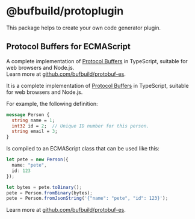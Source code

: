 # @bufbuild/protoplugin

This package helps to create your own code generator plugin.

## Protocol Buffers for ECMAScript

A complete implementation of [Protocol Buffers](https://developers.google.com/protocol-buffers)
in TypeScript, suitable for web browsers and Node.js.  
Learn more at [github.com/bufbuild/protobuf-es](https://github.com/bufbuild/protobuf-es).


It is a complete implementation of [Protocol Buffers](https://developers.google.com/protocol-buffers)
in TypeScript, suitable for web browsers and Node.js.

For example, the following definition:

```protobuf
message Person {
  string name = 1;
  int32 id = 2;  // Unique ID number for this person.
  string email = 3;
}
```

Is compiled to an ECMAScript class that can be used like this:

```typescript
let pete = new Person({
  name: "pete",
  id: 123
});

let bytes = pete.toBinary();
pete = Person.fromBinary(bytes);
pete = Person.fromJsonString('{"name": "pete", "id": 123}');
```

Learn more at [github.com/bufbuild/protobuf-es](https://github.com/bufbuild/protobuf-es).
